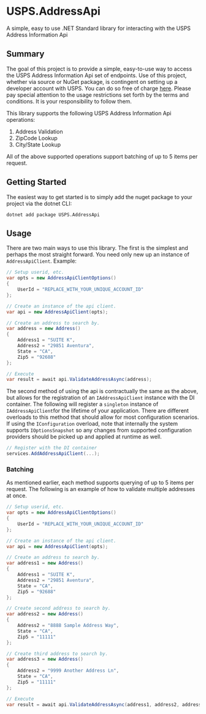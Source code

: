 # USPS.AddressApi
A simple, easy to use .NET Standard library for interacting with the USPS Address Information Api

## Summary

The goal of this project is to provide a simple, easy-to-use way to access the USPS Address Information Api set of endpoints. Use of this project, whether via source or NuGet package, 
is contingent on setting up a developer account with USPS. You can do so free of charge [here](https://www.usps.com/business/web-tools-apis/general-api-developer-guide.htm). 
Please pay special attention to the usage restrictions set forth by the terms and conditions. It is your responsibility to follow them.

This library supports the following USPS Address Information Api operations:

1. Address Validation
2. ZipCode Lookup
3. City/State Lookup

All of the above supported operations support batching of up to 5 items per request. 

## Getting Started

The easiest way to get started is to simply add the nuget package to your project via the dotnet CLI:

`dotnet add package USPS.AddressApi`

## Usage

There are two main ways to use this library. The first is the simplest and perhaps the most straight forward. You need only new up an instance of `AddressApiClient`. Example:

```csharp
// Setup userid, etc.
var opts = new AddressApiClientOptions() 
{ 
    UserId = "REPLACE_WITH_YOUR_UNIQUE_ACCOUNT_ID" 
};

// Create an instance of the api client.
var api = new AddressApiClient(opts);

// Create an address to search by.
var address = new Address()
{
    Address1 = "SUITE K",
    Address2 = "29851 Aventura",
    State = "CA",
    Zip5 = "92688"
};

// Execute
var result = await api.ValidateAddressAsync(address);
```

The second method of using the api is contractually the same as the above, but allows for the registration of an `IAddressApiClient` instance with the DI container. The following will register a `singleton` instance of `IAddressApiClient`for the lifetime of your application. 
There are different overloads to this method that should allow for most configuration scenarios. If using the `IConfiguration` overload, 
note that internally the system supports `IOptionsSnapshot` so any changes from supported configuration providers should be picked up and applied at runtime as well.

```csharp
// Register with the DI container
services.AddAddressApiClient(...);
```

### Batching

As mentioned earlier, each method supports querying of up to 5 items per request. The following is an example of how to validate multiple addresses at once.

```csharp
// Setup userid, etc.
var opts = new AddressApiClientOptions() 
{ 
    UserId = "REPLACE_WITH_YOUR_UNIQUE_ACCOUNT_ID" 
};

// Create an instance of the api client.
var api = new AddressApiClient(opts);

// Create an address to search by.
var address1 = new Address()
{
    Address1 = "SUITE K",
    Address2 = "29851 Aventura",
    State = "CA",
    Zip5 = "92688"
};

// Create second address to search by.
var address2 = new Address()
{
    Address2 = "8888 Sample Address Way",
    State = "CA",
    Zip5 = "11111"
};

// Create third address to search by.
var address3 = new Address()
{
    Address2 = "9999 Another Address Ln",
    State = "CA",
    Zip5 = "11111"
};

// Execute
var result = await api.ValidateAddressAsync(address1, address2, address3);
```
